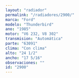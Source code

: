 ```yaml
---
layout: "radiador"
permalink: "/radiadores/2900/"
marca: "Ford"
modelo: "Thunderbird"
ano: "1985"
motor: "V6 232, V8 302"
transmision: "Automática"
parte: "63091"
clima: "Con clima"
alto: "24 1/2"
ancho: "17 5/16"
observaciones: ""
id: "2900"
---
```


